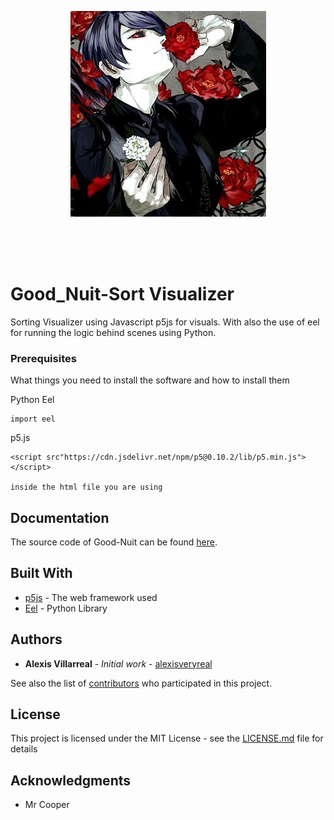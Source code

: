 <br><br>

<p align="center">
<a href="https://github.com/alexisveryreal"><img width="fit" src="./web/images/night.jpg" alt="night logo"></a>
<br>

</p>
<br>
<br><br>

# Good_Nuit-Sort Visualizer
Sorting Visualizer using Javascript p5js for visuals.
With also the use of eel for running the logic behind scenes using Python.


### Prerequisites

What things you need to install the software and how to install them

Python Eel

```
import eel
```

p5.js

```
<script src"https://cdn.jsdelivr.net/npm/p5@0.10.2/lib/p5.min.js"></script>

inside the html file you are using
```

## Documentation

The source code of Good-Nuit can be found [here](./src/).

## Built With

* [p5js](https://p5js.org/) - The web framework used
* [Eel](https://github.com/samuelhwilliams/Eel) - Python Library


## Authors

* **Alexis Villarreal** - *Initial work* - [alexisveryreal](https://github.com/alexisveryreal)

See also the list of [contributors](https://github.com/alexisveryreal/Good_Nuit-Sorting-Visualizer-/graphs/contributors) who participated in this project.

## License

This project is licensed under the MIT License - see the [LICENSE.md](LICENSE.md) file for details

## Acknowledgments

* Mr Cooper